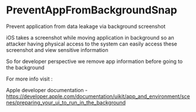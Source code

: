 # PreventAppFromBackgroundSnap
Prevent application from data leakage via background screenshot

iOS takes a screenshot while moving application in background so an attacker having physical access to the system can easily access these screenshot and view sensitive information

So for developer perspective we remove app information before going to the background

For more info visit :

Apple developer documentation - https://developer.apple.com/documentation/uikit/app_and_environment/scenes/preparing_your_ui_to_run_in_the_background
